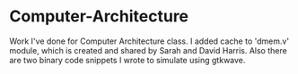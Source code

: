 # Computer-Architecture
Work I've done for Computer Architecture class.
I added cache to 'dmem.v' module, which is created and shared
by Sarah and David Harris.
Also there are two binary code snippets I wrote to simulate
using gtkwave.
